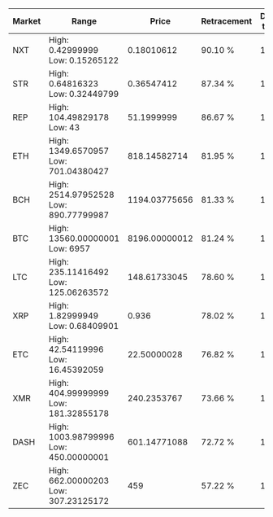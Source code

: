 | Market | Range | Price| Retracement | Doubles to 50% |
| --- | --- | --- | --- | --- |
| NXT | High: 0.42999999<br />Low: 0.15265122 | 0.18010612 | 90.10 % | 1.62 |
| STR | High: 0.64816323<br />Low: 0.32449799 | 0.36547412 | 87.34 % | 1.33 |
| REP | High: 104.49829178<br />Low: 43 | 51.1999999 | 86.67 % | 1.44 |
| ETH | High: 1349.6570957<br />Low: 701.04380427 | 818.14582714 | 81.95 % | 1.25 |
| BCH | High: 2514.97952528<br />Low: 890.77799987 | 1194.03775656 | 81.33 % | 1.43 |
| BTC | High: 13560.00000001<br />Low: 6957 | 8196.00000012 | 81.24 % | 1.25 |
| LTC | High: 235.11416492<br />Low: 125.06263572 | 148.61733045 | 78.60 % | 1.21 |
| XRP | High: 1.82999949<br />Low: 0.68409901 | 0.936 | 78.02 % | 1.34 |
| ETC | High: 42.54119996<br />Low: 16.45392059 | 22.50000028 | 76.82 % | 1.31 |
| XMR | High: 404.99999999<br />Low: 181.32855178 | 240.2353767 | 73.66 % | 1.22 |
| DASH | High: 1003.98799996<br />Low: 450.00000001 | 601.14771088 | 72.72 % | 1.21 |
| ZEC | High: 662.00000203<br />Low: 307.23125172 | 459 | 57.22 % | 1.06 |
